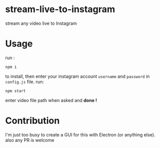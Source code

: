 # stream-live-to-instagram
stream any video live to Instagram

# Usage
 run :
 ```
 npm i
 ```
 to install, then enter your instagram account `username` and `password` in `config.js` file. run:
 ```
 npm start
 ```
 enter video file path when asked and __done !__
 
 # Contribution
 I'm just too busy to create a GUI for this with Electron (or anything else). also any PR is welcome
